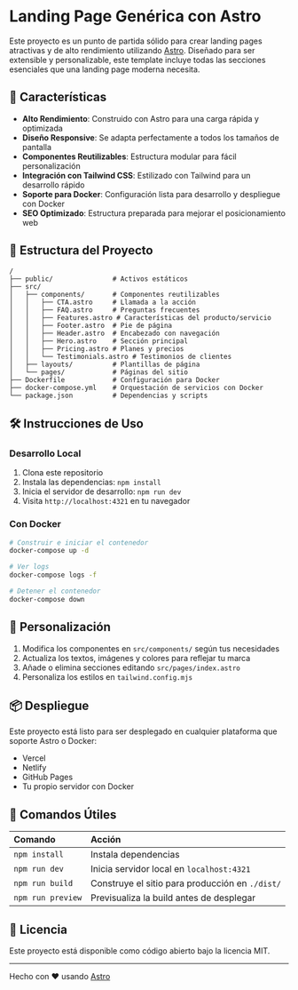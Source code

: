 # Landing Page Genérica con Astro

Este proyecto es un punto de partida sólido para crear landing pages atractivas y de alto rendimiento utilizando [Astro](https://astro.build/). Diseñado para ser extensible y personalizable, este template incluye todas las secciones esenciales que una landing page moderna necesita.

## 🚀 Características

- **Alto Rendimiento**: Construido con Astro para una carga rápida y optimizada
- **Diseño Responsive**: Se adapta perfectamente a todos los tamaños de pantalla
- **Componentes Reutilizables**: Estructura modular para fácil personalización
- **Integración con Tailwind CSS**: Estilizado con Tailwind para un desarrollo rápido
- **Soporte para Docker**: Configuración lista para desarrollo y despliegue con Docker
- **SEO Optimizado**: Estructura preparada para mejorar el posicionamiento web

## 📁 Estructura del Proyecto

```text
/
├── public/               # Activos estáticos
├── src/
│   ├── components/       # Componentes reutilizables
│   │   ├── CTA.astro     # Llamada a la acción
│   │   ├── FAQ.astro     # Preguntas frecuentes
│   │   ├── Features.astro # Características del producto/servicio
│   │   ├── Footer.astro  # Pie de página
│   │   ├── Header.astro  # Encabezado con navegación
│   │   ├── Hero.astro    # Sección principal
│   │   ├── Pricing.astro # Planes y precios
│   │   └── Testimonials.astro # Testimonios de clientes
│   ├── layouts/          # Plantillas de página
│   └── pages/            # Páginas del sitio
├── Dockerfile            # Configuración para Docker
├── docker-compose.yml    # Orquestación de servicios con Docker
└── package.json          # Dependencias y scripts
```

## 🛠️ Instrucciones de Uso

### Desarrollo Local

1. Clona este repositorio
2. Instala las dependencias: `npm install`
3. Inicia el servidor de desarrollo: `npm run dev`
4. Visita `http://localhost:4321` en tu navegador

### Con Docker

```bash
# Construir e iniciar el contenedor
docker-compose up -d

# Ver logs
docker-compose logs -f

# Detener el contenedor
docker-compose down
```

## 🧩 Personalización

1. Modifica los componentes en `src/components/` según tus necesidades
2. Actualiza los textos, imágenes y colores para reflejar tu marca
3. Añade o elimina secciones editando `src/pages/index.astro`
4. Personaliza los estilos en `tailwind.config.mjs`

## 📦 Despliegue

Este proyecto está listo para ser desplegado en cualquier plataforma que soporte Astro o Docker:

- Vercel
- Netlify
- GitHub Pages
- Tu propio servidor con Docker

## 🔧 Comandos Útiles

| Comando               | Acción                                           |
| :-------------------- | :----------------------------------------------- |
| `npm install`         | Instala dependencias                             |
| `npm run dev`         | Inicia servidor local en `localhost:4321`        |
| `npm run build`       | Construye el sitio para producción en `./dist/`  |
| `npm run preview`     | Previsualiza la build antes de desplegar         |

## 📝 Licencia

Este proyecto está disponible como código abierto bajo la licencia MIT.

---

Hecho con ❤️ usando [Astro](https://astro.build/)
